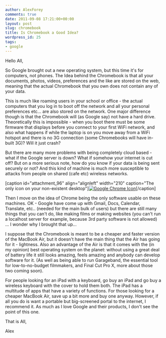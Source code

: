 ```yaml
---
author: AlexForey
comments: true
date: 2011-09-08 17:21:00+00:00
layout: post
slug: chromebook
title: Is Chromebook a Good Idea?
wordpress_id: 25
tags:
- google
---
```


Hello All,

So Google brought out a new operating system, but this time it's for computers, not phones. The Idea behind the Chromebook is that all your documents, photos, videos, preferences and the like are stored on the web, meaning that the actual Chromebook that you own does not contain any of your data.

This is much like roaming users in your school or office - the actual computers that you log in to boot off the network and all your personal preferences etc... are also stored on the network. One major difference though is that the Chromebook will (as Google say) not have a hard drive. Theoretically this is impossible - when you boot there must be some firmware that displays before you connect to your first WiFi network, and also what happens if while the laptop is on you move away from a WiFi hotspot and there is no 3G connection (some Chromebooks will have in-built 3G)? Will it just crash?

But there are many more problems with being completely cloud based - what if the Google server is down? What if somehow your internet is cut off? But on a more serious note, how do you know if your data is being sent securely or not? And this kind of machine is much more susceptible to attacks from people on shared (cafe etc) wireless networks.

[caption id="attachment_96" align="alignleft" width="210" caption="The only icon on your non-existent desktop"][![Google Chrome Icon](http://newfangled.me/wp-content/uploads/2011/09/google-chrome-flatten-logo1.png?w=300)](http://newfangled.me/wp-content/uploads/2011/09/google-chrome-flatten-logo1.png)[/caption]

Then I move on the idea of Chrome being the only software usable on these machines. OK - Google have come up with Gmail, Docs, Calendar, Translate, etc.. (needed for the main bulk of users) but there are still many things that you can't do, like making films or making websites (you can't run a localhost server for example, because 3rd party software is not allowed) ... I wonder why I brought that up...

I suppose that the Chromebook is meant to be a cheaper and faster version of the MacBook Air, but it doesn't have the main thing that the Air has going for it - lightness. Also an advantage of the Air is that it comes with the (in my opinion) best operating system on the planet: without using a great deal of battery life it still looks amazing, feels amazing and anybody can develop software for it. (As well as being able to run Garageband, the essential tool for low-to-no-budget filmmakers, and Final Cut Pro X, more about those two coming soon).

For people looking for an iPad with a keyboard, go buy an iPad and go buy a wireless keyboard with the cover to hold them both. The iPad has a multitude of apps that have a variety of functions. For those looking for a cheaper MacBook Air, save up a bit more and buy one anyway. However, if all you do is want a portable but big-screened portal to the internet, I recommend it. As much as I love Google and their products, I don't see the point of this one.

That is All,

Alex
